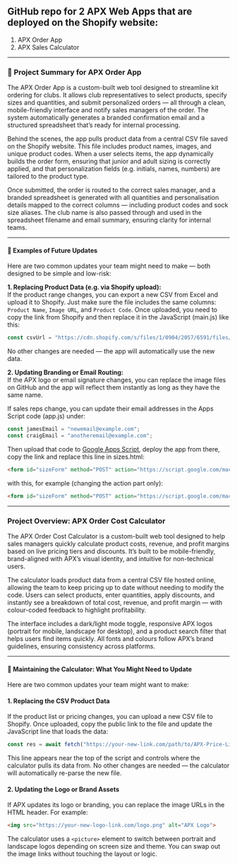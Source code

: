 ## GitHub repo for 2 APX Web Apps that are deployed on the Shopify website:  

1. APX Order App
2. APX Sales Calculator 

---

### 🧾 Project Summary for APX Order App  

The APX Order App is a custom-built web tool designed to streamline kit ordering for clubs. 
It allows club representatives to select products, specify sizes and quantities, and submit personalized orders — 
all through a clean, mobile-friendly interface and notify sales managers of the order. 
The system automatically generates a branded confirmation email and a structured spreadsheet that’s ready for internal processing.  

Behind the scenes, the app pulls product data from a central CSV file saved on the Shopify website. 
This file includes product names, images, and unique product codes. 
When a user selects items, the app dynamically builds the order form, ensuring that junior and adult sizing is correctly applied, 
and that personalization fields (e.g. initials, names, numbers) are tailored to the product type.  

Once submitted, the order is routed to the correct sales manager, 
and a branded spreadsheet is generated with all quantities and personalisation details mapped to the correct columns — including product codes and sock size aliases. 
The club name is also passed through and used in the spreadsheet filename and email summary, ensuring clarity for internal teams.  

---

#### 🔧 Examples of Future Updates  

Here are two common updates your team might need to make — both designed to be simple and low-risk:  

**1. Replacing Product Data (e.g. via Shopify upload):**   
If the product range changes, you can export a new CSV from Excel and upload it to Shopify. 
Just make sure the file includes the same columns: `Product Name`, `Image URL`, and `Product Code`. 
Once uploaded, you need to copy the link from Shopify and then replace it in the JavaScript (main.js) like this:  

```javascript
const csvUrl = "https://cdn.shopify.com/s/files/1/0904/2057/6591/files/Product_Links_-_ProductData.csv?v=1756453833";
```  

No other changes are needed — the app will automatically use the new data.  

**2. Updating Branding or Email Routing:**  
If the APX logo or email signature changes, you can replace the image files on GitHub and the app will reflect them instantly as long as they have the same name.  

If sales reps change, you can update their email addresses in the Apps Script code (app.js) under:  

```javascript
const jamesEmail = "newemail@example.com";
const craigEmail = "anotheremail@example.com";
```  

Then upload that code to [Google Apps Script](https://script.google.com/home), 
deploy the app from there, copy the link and replace this line in sizes.html:  

```html
<form id="sizeForm" method="POST" action="https://script.google.com/macros/s/AKfycbxL5ehds4Emw4xAESZkWKszNCdFHDdnKLV-Id4POGgxMqdnlpMwufljbJXCSHprK5RNNw/exec" target="hidden_iframe" onsubmit="formSubmitted = true;">
```  

with this, for example (changing the action part only):  

```html
<form id="sizeForm" method="POST" action="https://script.google.com/macros/s/AKfycbwTkPEzQN8HoZJtwMip6n3FJbmJ_YGpz46WV4zKzG4sPzU3tCZUwnmGyUox64JsZBNhCQ/exec" target="hidden_iframe" onsubmit="formSubmitted = true;">
```  

---

### **Project Overview: APX Order Cost Calculator**

The APX Order Cost Calculator is a custom-built web tool designed to help sales managers quickly calculate product costs, 
revenue, and profit margins based on live pricing tiers and discounts. 
It’s built to be mobile-friendly, brand-aligned with APX’s visual identity, and intuitive for non-technical users.  

The calculator loads product data from a central CSV file hosted online, 
allowing the team to keep pricing up to date without needing to modify the code. 
Users can select products, enter quantities, apply discounts, and instantly see a breakdown of total cost, 
revenue, and profit margin — with colour-coded feedback to highlight profitability.  

The interface includes a dark/light mode toggle, responsive APX logos (portrait for mobile, landscape for desktop), 
and a product search filter that helps users find items quickly. 
All fonts and colours follow APX’s brand guidelines, ensuring consistency across platforms.  

---

#### 🔧 Maintaining the Calculator: What You Might Need to Update  

Here are two common updates your team might want to make:  

#### 1. **Replacing the CSV Product Data**  
If the product list or pricing changes, you can upload a new CSV file to Shopify. 
Once uploaded, copy the public link to the file and update the JavaScript line that loads the data:  

```javascript
const res = await fetch("https://your-new-link.com/path/to/APX-Price-List.csv");
```  

This line appears near the top of the script and controls where the calculator pulls its data from. 
No other changes are needed — the calculator will automatically re-parse the new file.  

#### 2. **Updating the Logo or Brand Assets**  
If APX updates its logo or branding, you can replace the image URLs in the HTML header. For example:  

```html
<img src="https://your-new-logo-link.com/logo.png" alt="APX Logo">
```  

The calculator uses a `<picture>` element to switch between portrait and landscape logos depending on screen size and theme. 
You can swap out the image links without touching the layout or logic.  
